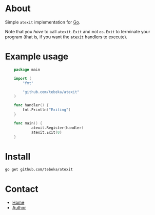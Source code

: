 # About
Simple `atexit` implementation for [Go](https://golang.org).

Note that you *have* to call `atexit.Exit` and not `os.Exit` to terminate your
program (that is, if you want the `atexit` handlers to execute).

# Example usage

```go
    package main

    import (
        "fmt"

        "github.com/tebeka/atexit"
    )

    func handler() {
        fmt.Println("Exiting")
    }

    func main() {
            atexit.Register(handler)
            atexit.Exit(0)
    }
```

# Install

    go get github.com/tebeka/atexit

Contact
=======

* [Home](https://github.com/tebeka/atexit)
* [Author](miki.tebeka@gmail.com)
